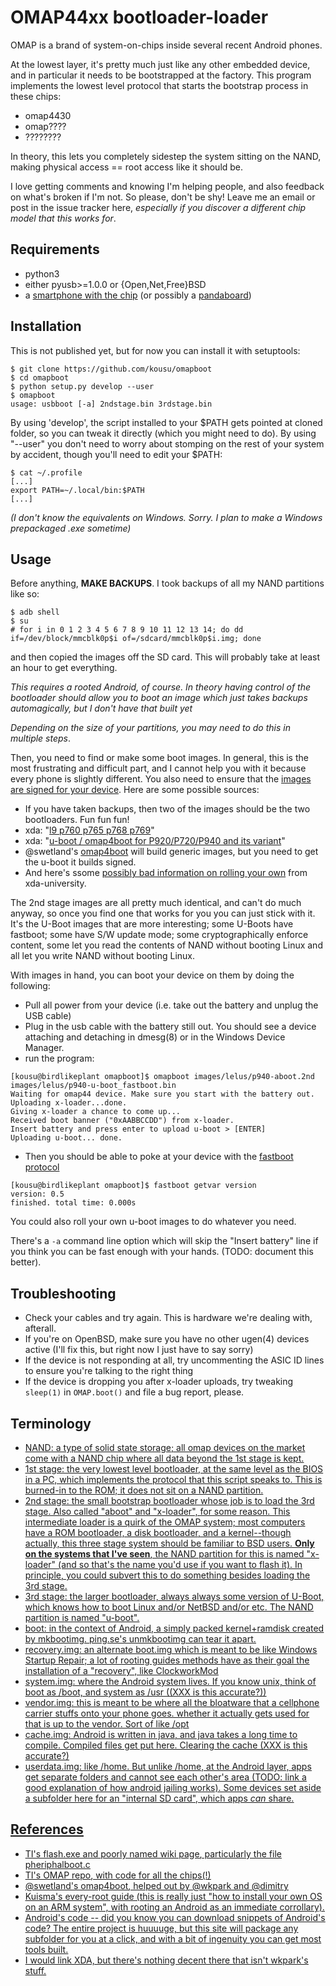 OMAP44xx bootloader-loader
==========================

OMAP is a brand of system-on-chips inside several recent Android phones.

At the lowest layer, it's pretty much just like any other embedded device,
and in particular it needs to be bootstrapped at the factory.
This program implements the lowest level protocol that starts the
bootstrap process in these chips:
* omap4430
* omap????
* ????????

In theory, this lets you completely sidestep the system sitting
on the NAND, making physical access == root access like it should be.

I love getting comments and knowing I'm helping people,
and also feedback on what's broken if I'm not.
So please, don't be shy! Leave me an email or post in
the issue tracker here, _especially if you discover a different chip model that this works for_.

Requirements
-------------

* python3
* either pyusb>=1.0.0 or {Open,Net,Free}BSD
* a [smartphone with the chip](https://en.wikipedia.org/wiki/Texas_Instruments_OMAP#OMAP_4) (or possibly a [pandaboard](https://en.wikipedia.org/wiki/Pandaboard))

Installation
------------

This is not published yet, but for now you can install it with setuptools:
```
$ git clone https://github.com/kousu/omapboot
$ cd omapboot
$ python setup.py develop --user
$ omapboot
usage: usbboot [-a] 2ndstage.bin 3rdstage.bin
```

By using 'develop', the script installed to your $PATH gets pointed at cloned folder,
so you can tweak it directly (which you might need to do). By using "--user" you don't need
to worry about stomping on the rest of your system by accident, though you'll need to edit your $PATH:
```
$ cat ~/.profile
[...]
export PATH=~/.local/bin:$PATH
[...]
```

_(I don't know the equivalents on Windows. Sorry. I plan to make a Windows prepackaged .exe sometime)_

Usage
------

Before anything, **MAKE BACKUPS**. I took backups of all my NAND partitions like so:
```
$ adb shell
$ su
# for i in 0 1 2 3 4 5 6 7 8 9 10 11 12 13 14; do dd if=/dev/block/mmcblk0p$i of=/sdcard/mmcblk0p$i.img; done
```
and then copied the images off the SD card. This will probably take at least an hour to get everything.

_This requires a rooted Android, of course. In theory having control of the bootloader should allow you to boot an image which just takes backups automagically, but I don't have that built yet_

_Depending on the size of your partitions, you may need to do this in multiple steps_. 


Then, you need to find or make some boot images. In general, this is the most frustrating and difficult part, and I cannot help you with it because every phone is slightly different. You also need to ensure that the [images are signed for your device](https://github.com/swetland/omap4boot/issues/8#issuecomment-64971642). Here are some possible sources:
* If you have taken backups, then two of the images should be the two bootloaders. Fun fun fun!
* xda: "[l9 p760 p765 p768 p769](http://forum.xda-developers.com/showthread.php?t=2292828)"
* xda: "[u-boot / omap4boot for P920/P720/P940 and its variant](http://forum.xda-developers.com/showthread.php?t=1971014)"
* @swetland's [omap4boot](https://github.com/swetland/omap4boot) will build generic images, but you need to get the u-boot it builds signed.
* And here's ssome [possibly bad information on rolling your own](http://xda-university.com/as-a-developer/introduction-how-an-android-rom-is-built) from xda-university.

The 2nd stage images are all pretty much identical, and can't do much anyway, so once you find one that works for you you can just stick with it. It's the U-Boot images that are more interesting; some U-Boots have fastboot; some have S/W update mode; some cryptographically enforce content, some let you read the contents of NAND without booting Linux and all let you write NAND without booting Linux.

With images in hand, you can boot your device on them by doing the following: 
* Pull all power from your device (i.e. take out the battery and unplug the USB cable)
* Plug in the usb cable with the battery still out. You should see a device attaching and detaching in dmesg(8) or in the Windows Device Manager.
* run the program:
```
[kousu@birdlikeplant omapboot]$ omapboot images/lelus/p940-aboot.2nd images/lelus/p940-u-boot_fastboot.bin 
Waiting for omap44 device. Make sure you start with the battery out.
Uploading x-loader...done.
Giving x-loader a chance to come up...
Received boot banner ("0xAABBCCDD") from x-loader.
Insert battery and press enter to upload u-boot > [ENTER]
Uploading u-boot... done.
```
* Then you should be able to poke at your device with the [fastboot protocol]()
```
[kousu@birdlikeplant omapboot]$ fastboot getvar version
version: 0.5
finished. total time: 0.000s
```

You could also roll your own u-boot images to do whatever you need. 

There's a `-a` command line option which will skip the "Insert battery" line if you think you can be fast enough with your hands. (TODO: document this better).

Troubleshooting
---------------

* Check your cables and try again. This is hardware we're dealing with, afterall.
* If you're on OpenBSD, make sure you have no other ugen(4) devices active (I'll fix this, but right now I just have to say sorry)
* If the device is not responding at all, try uncommenting the ASIC ID lines to ensure you're talking to the right thing
* If the device is dropping you after x-loader uploads, try tweaking `sleep(1)` in `OMAP.boot()` and file a bug report, please.

Terminology
-----------

* <u>NAND<u>: a type of solid state storage; all omap devices on the market come with a NAND chip where all data beyond the 1st stage is kept.
* <u>1st stage</u>: the very lowest level bootloader, at the same level as the BIOS in a PC, which implements the protocol that this script speaks to. This is burned-in to the ROM; it does not sit on a NAND partition.
* <u>2nd stage</u>: the small bootstrap bootloader whose job is to load the 3rd stage. Also called "aboot" and "x-loader", for some reason. This intermediate loader is a quirk of the OMAP system; most computers have a ROM bootloader, a disk bootloader, and a kernel--though actually, this three stage system should be familiar to BSD users. **Only on the systems that I've seen**, the NAND partition for this is named "x-loader" (and so that's the name you'd use if you want to flash it). In principle, you could subvert this to do something besides loading the 3rd stage.
* <u>3rd stage</u>: the larger bootloader, always always some version of U-Boot, which knows how to boot Linux and/or NetBSD and/or etc. The NAND partition is named "u-boot".
* <u>boot</u>: in the context of Android, a simply packed kernel+ramdisk created by [mkbootimg]().  ping.se's [unmkbootimg]() can tear it apart.
* <u>recovery.img</u>: an alternate boot.img which is meant to be like Windows Startup Repair; a lot of rooting guides methods have as their goal the installation of a "recovery", like [ClockworkMod]()
* <u>system.img</u>: where the Android system lives. If you know unix, think of boot as /boot, and system as /usr ((XXX is this accurate?))
* <u>vendor.img</u>: this is meant to be where all the bloatware that a cellphone carrier stuffs onto your phone goes. whether it actually gets used for that is up to the vendor. Sort of like /opt
* <u>cache.img</u>: Android is written in java, and java takes a long time to compile. Compiled files get put here. Clearing the cache (XXX is this accurate?)
* <u>userdata.img</u>: like /home. But unlike /home, at the Android layer, apps get separate folders and cannot see each other's area (TODO: link a good explanation of how android jailing works). Some devices set aside a subfolder here for an "internal SD card", which apps _can_ share.


References
----------

* TI's [flash.exe](https://gforge.ti.com/gf/project/flash) and [poorly named wiki page](http://processors.wiki.ti.com/index.php/Flash_v1.0_User_Guide), particularly the file [pheriphalboot.c](https://gforge.ti.com/gf/project/flash/scmsvn/?action=browse&path=%2Ftrunk%2Fomapflash%2Fhost%2Fpheriphalboot.c) 
* TI's [OMAP repo](http://omapzoom.org/), with code for all the chips(!)
* [@swetland's omap4boot](https://github.com/swetland/omap4boot), helped out by [@wkpark](https://github.com/wkpark) and [@dimitry](https://github.com/dmitry-pervushin/usbboot-omap4)
* [Kuisma's every-root guide](http://whiteboard.ping.se/Android/Rooting) (this is really just "how to install your own OS on an ARM system", with rooting an Android as an immediate corrollary).
* [Android's code](https://android.googlesource.com/) -- did you know you can download snippets of Android's code? The entire project is huuuuge, but this site will package any subfolder for you at a click, and with a bit of ingenuity you can get most tools built.
* I would link XDA, but there's nothing decent there that isn't wkpark's stuff.

